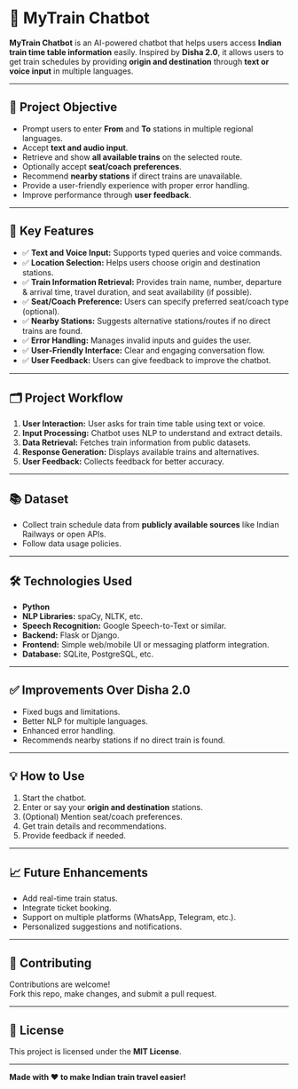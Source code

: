 # 🚆 MyTrain Chatbot

**MyTrain Chatbot** is an AI-powered chatbot that helps users access **Indian train time table information** easily. Inspired by **Disha 2.0**, it allows users to get train schedules by providing **origin and destination** through **text or voice input** in multiple languages.

---

## 📌 Project Objective 

- Prompt users to enter **From** and **To** stations in multiple regional languages. 
- Accept **text and audio input**.
- Retrieve and show **all available trains** on the selected route.
- Optionally accept **seat/coach preferences**.
- Recommend **nearby stations** if direct trains are unavailable.
- Provide a user-friendly experience with proper error handling.
- Improve performance through **user feedback**.

---

## 🚀 Key Features

- ✅ **Text and Voice Input:** Supports typed queries and voice commands.
- ✅ **Location Selection:** Helps users choose origin and destination stations.
- ✅ **Train Information Retrieval:** Provides train name, number, departure & arrival time, travel duration, and seat availability (if possible).
- ✅ **Seat/Coach Preference:** Users can specify preferred seat/coach type (optional).
- ✅ **Nearby Stations:** Suggests alternative stations/routes if no direct trains are found.
- ✅ **Error Handling:** Manages invalid inputs and guides the user.
- ✅ **User-Friendly Interface:** Clear and engaging conversation flow.
- ✅ **User Feedback:** Users can give feedback to improve the chatbot.

---

## 🗂️ Project Workflow

1. **User Interaction:** User asks for train time table using text or voice.
2. **Input Processing:** Chatbot uses NLP to understand and extract details.
3. **Data Retrieval:** Fetches train information from public datasets.
4. **Response Generation:** Displays available trains and alternatives.
5. **User Feedback:** Collects feedback for better accuracy.

---

## 📚 Dataset

- Collect train schedule data from **publicly available sources** like Indian Railways or open APIs.
- Follow data usage policies.

---

## 🛠️ Technologies Used

- **Python**
- **NLP Libraries:** spaCy, NLTK, etc.
- **Speech Recognition:** Google Speech-to-Text or similar.
- **Backend:** Flask or Django.
- **Frontend:** Simple web/mobile UI or messaging platform integration.
- **Database:** SQLite, PostgreSQL, etc.

---

## ✅ Improvements Over Disha 2.0

- Fixed bugs and limitations.
- Better NLP for multiple languages.
- Enhanced error handling.
- Recommends nearby stations if no direct train is found.

---

## 💡 How to Use

1. Start the chatbot.
2. Enter or say your **origin and destination** stations.
3. (Optional) Mention seat/coach preferences.
4. Get train details and recommendations.
5. Provide feedback if needed.

---

## 📈 Future Enhancements

- Add real-time train status.
- Integrate ticket booking.
- Support on multiple platforms (WhatsApp, Telegram, etc.).
- Personalized suggestions and notifications.

---

## 🤝 Contributing

Contributions are welcome!  
Fork this repo, make changes, and submit a pull request.

---

## 📄 License

This project is licensed under the **MIT License**.

---

**Made with ❤️ to make Indian train travel easier!**
